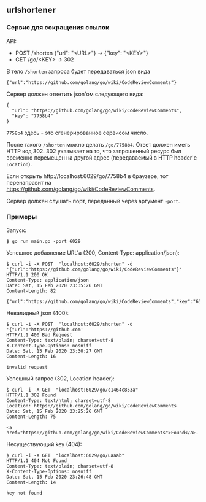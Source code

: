 ## urlshortener
### Сервис для сокращения ссылок

API:

* POST /shorten {"url": "\<URL\>"} -> {"key": "\<KEY\>"}
* GET /go/\<KEY\> -> 302

В тело `/shorten` запроса будет передаваться json вида
```
{"url":"https://github.com/golang/go/wiki/CodeReviewComments"}
```

Сервер должен ответить json'ом следующего вида:
```
{
  "url": "https://github.com/golang/go/wiki/CodeReviewComments",
  "key": "7758b4"
}
```

`7758b4` здесь - это сгенерированное сервисом число.

После такого `/shorten` можно делать `/go/7758b4`.
Ответ должен иметь HTTP код 302.
302 указывает на то, что запрошенный ресурс был временно перемещен на другой адрес (передаваемый в HTTP header'е `Location`).

Если открыть http://localhost:6029/go/7758b4 в браузере, тот перенаправит на https://github.com/golang/go/wiki/CodeReviewComments.

Сервер должен слушать порт, переданный через аргумент `-port`.

### Примеры

Запуск:
```
$ go run main.go -port 6029
```

Успешное добавление URL'а (200, Content-Type: application/json):
```
$ curl -i -X POST  "localhost:6029/shorten" -d '{"url":"https://github.com/golang/go/wiki/CodeReviewComments"}'
HTTP/1.1 200 OK
Content-Type: application/json
Date: Sat, 15 Feb 2020 23:35:26 GMT
Content-Length: 82

{"url":"https://github.com/golang/go/wiki/CodeReviewComments","key":"65ed150831"}
```

Невалидный json (400):
```
$ curl -i -X POST  "localhost:6029/shorten" -d '{"url":"https://github.com'                                   
HTTP/1.1 400 Bad Request
Content-Type: text/plain; charset=utf-8
X-Content-Type-Options: nosniff
Date: Sat, 15 Feb 2020 23:30:27 GMT
Content-Length: 16

invalid request
```

Успешный запрос (302, Location header):
```
$ curl -i -X GET  "localhost:6029/go/c1464c853a"                                                               
HTTP/1.1 302 Found
Content-Type: text/html; charset=utf-8
Location: https://github.com/golang/go/wiki/CodeReviewComments
Date: Sat, 15 Feb 2020 23:25:26 GMT
Content-Length: 75

<a href="https://github.com/golang/go/wiki/CodeReviewComments">Found</a>.
```

Несуществующий key (404):
```
$ curl -i -X GET  "localhost:6029/go/uaaab"
HTTP/1.1 404 Not Found
Content-Type: text/plain; charset=utf-8
X-Content-Type-Options: nosniff
Date: Sat, 15 Feb 2020 23:26:48 GMT
Content-Length: 14

key not found
```

